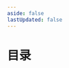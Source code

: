 ```yaml
---
aside: false
lastUpdated: false
---
```


<script setup>
import NavLink from '../../components/NavLink.vue';
const links=[{
    media: 'https://s21.ax1x.com/2024/06/25/pksd5uj.jpg',
    title: '读书笔记',
    url: '/book/index',
    target: '_self'
},{
    media: 'https://s1.ax1x.com/2023/04/11/ppOYs9x.jpg',
    title: '代码片段',
    url: '/codes/intro',
    target: '_self'
},{
    media: 'https://s1.ax1x.com/2023/04/11/ppOY1Nn.png',
    title: 'TypeScript 学习笔记',
    url: '/typescript/intro', 
    target: '_self'
},{
    media: 'https://s1.ax1x.com/2023/04/11/ppOtSCq.png',
    title: '计算机网络',
    url: '/network/http', 
    target: '_self'
},{
    media: 'https://s1.ax1x.com/2023/04/11/ppOtCvT.png',
    title: '前端面试题',
    url: '/interview/vue', 
    target: '_self'
},{
    media: 'https://s1.ax1x.com/2023/04/11/ppOt1qe.jpg',
    title: 'Markdown 语法',
    url: 'https://markdown.com.cn', 
    target: '_blank'
},{
    media: 'https://s21.ax1x.com/2024/06/01/pk8vGk9.jpg',
    title: 'webpack 学习笔记',
    url: '/webpack/index',
    target: '_self'
},{
    media: 'https://s21.ax1x.com/2024/06/01/pk8vUl6.jpg',
    title: 'Vue3 开发模板',
    url: '/scaffold/chapter-1',
    target: '_self'
}]
</script>

# 目录

<nav-link :links="links"/>

